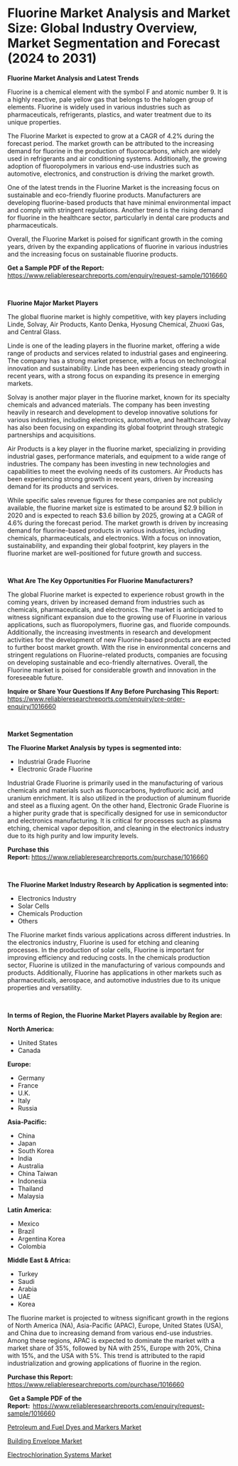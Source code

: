 <p><h1>Fluorine Market Analysis and Market Size: Global Industry Overview, Market Segmentation and Forecast (2024 to 2031)</h1></p><p><strong>Fluorine Market Analysis and Latest Trends</strong></p>
<p><p>Fluorine is a chemical element with the symbol F and atomic number 9. It is a highly reactive, pale yellow gas that belongs to the halogen group of elements. Fluorine is widely used in various industries such as pharmaceuticals, refrigerants, plastics, and water treatment due to its unique properties.</p><p>The Fluorine Market is expected to grow at a CAGR of 4.2% during the forecast period. The market growth can be attributed to the increasing demand for fluorine in the production of fluorocarbons, which are widely used in refrigerants and air conditioning systems. Additionally, the growing adoption of fluoropolymers in various end-use industries such as automotive, electronics, and construction is driving the market growth.</p><p>One of the latest trends in the Fluorine Market is the increasing focus on sustainable and eco-friendly fluorine products. Manufacturers are developing fluorine-based products that have minimal environmental impact and comply with stringent regulations. Another trend is the rising demand for fluorine in the healthcare sector, particularly in dental care products and pharmaceuticals.</p><p>Overall, the Fluorine Market is poised for significant growth in the coming years, driven by the expanding applications of fluorine in various industries and the increasing focus on sustainable fluorine products.</p></p>
<p><strong>Get a Sample PDF of the Report:&nbsp;</strong> <a href="https://www.reliableresearchreports.com/enquiry/request-sample/1016660">https://www.reliableresearchreports.com/enquiry/request-sample/1016660</a></p>
<p>&nbsp;</p>
<p><strong>Fluorine Major Market Players</strong></p>
<p><p>The global fluorine market is highly competitive, with key players including Linde, Solvay, Air Products, Kanto Denka, Hyosung Chemical, Zhuoxi Gas, and Central Glass. </p><p>Linde is one of the leading players in the fluorine market, offering a wide range of products and services related to industrial gases and engineering. The company has a strong market presence, with a focus on technological innovation and sustainability. Linde has been experiencing steady growth in recent years, with a strong focus on expanding its presence in emerging markets.</p><p>Solvay is another major player in the fluorine market, known for its specialty chemicals and advanced materials. The company has been investing heavily in research and development to develop innovative solutions for various industries, including electronics, automotive, and healthcare. Solvay has also been focusing on expanding its global footprint through strategic partnerships and acquisitions.</p><p>Air Products is a key player in the fluorine market, specializing in providing industrial gases, performance materials, and equipment to a wide range of industries. The company has been investing in new technologies and capabilities to meet the evolving needs of its customers. Air Products has been experiencing strong growth in recent years, driven by increasing demand for its products and services.</p><p>While specific sales revenue figures for these companies are not publicly available, the fluorine market size is estimated to be around $2.9 billion in 2020 and is expected to reach $3.6 billion by 2025, growing at a CAGR of 4.6% during the forecast period. The market growth is driven by increasing demand for fluorine-based products in various industries, including chemicals, pharmaceuticals, and electronics. With a focus on innovation, sustainability, and expanding their global footprint, key players in the fluorine market are well-positioned for future growth and success.</p></p>
<p>&nbsp;</p>
<p><strong>What Are The Key Opportunities For Fluorine Manufacturers?</strong></p>
<p><p>The global Fluorine market is expected to experience robust growth in the coming years, driven by increased demand from industries such as chemicals, pharmaceuticals, and electronics. The market is anticipated to witness significant expansion due to the growing use of Fluorine in various applications, such as fluoropolymers, fluorine gas, and fluoride compounds. Additionally, the increasing investments in research and development activities for the development of new Fluorine-based products are expected to further boost market growth. With the rise in environmental concerns and stringent regulations on Fluorine-related products, companies are focusing on developing sustainable and eco-friendly alternatives. Overall, the Fluorine market is poised for considerable growth and innovation in the foreseeable future.</p></p>
<p><strong>Inquire or Share Your Questions If Any Before Purchasing This Report:</strong> <a href="https://www.reliableresearchreports.com/enquiry/pre-order-enquiry/1016660">https://www.reliableresearchreports.com/enquiry/pre-order-enquiry/1016660</a></p>
<p>&nbsp;</p>
<p><strong>Market Segmentation</strong></p>
<p><strong>The Fluorine Market Analysis by types is segmented into:</strong></p>
<p><ul><li>Industrial Grade Fluorine</li><li>Electronic Grade Fluorine</li></ul></p>
<p><p>Industrial Grade Fluorine is primarily used in the manufacturing of various chemicals and materials such as fluorocarbons, hydrofluoric acid, and uranium enrichment. It is also utilized in the production of aluminum fluoride and steel as a fluxing agent. On the other hand, Electronic Grade Fluorine is a higher purity grade that is specifically designed for use in semiconductor and electronics manufacturing. It is critical for processes such as plasma etching, chemical vapor deposition, and cleaning in the electronics industry due to its high purity and low impurity levels.</p></p>
<p><strong>Purchase this Report:&nbsp;</strong><a href="https://www.reliableresearchreports.com/purchase/1016660">https://www.reliableresearchreports.com/purchase/1016660</a></p>
<p>&nbsp;</p>
<p><strong>The Fluorine Market Industry Research by Application is segmented into:</strong></p>
<p><ul><li>Electronics Industry</li><li>Solar Cells</li><li>Chemicals Production</li><li>Others</li></ul></p>
<p><p>The Fluorine market finds various applications across different industries. In the electronics industry, Fluorine is used for etching and cleaning processes. In the production of solar cells, Fluorine is important for improving efficiency and reducing costs. In the chemicals production sector, Fluorine is utilized in the manufacturing of various compounds and products. Additionally, Fluorine has applications in other markets such as pharmaceuticals, aerospace, and automotive industries due to its unique properties and versatility.</p></p>
<p>&nbsp;</p>
<p><strong>In terms of Region, the Fluorine Market Players available by Region are:</strong></p>
<p>
    <p> <strong> North America: </strong>
        <ul>
            <li>United States</li>
            <li>Canada</li>
        </ul>
        </p> 
    <p> <strong> Europe: </strong>
        <ul>
            <li>Germany</li>
            <li>France</li>
            <li>U.K.</li>
            <li>Italy</li>
            <li>Russia</li>
        </ul>
        </p> 
    <p> <strong> Asia-Pacific: </strong>
        <ul>
            <li>China</li>
            <li>Japan</li>
            <li>South Korea</li>
            <li>India</li>
            <li>Australia</li>
            <li>China Taiwan</li>
            <li>Indonesia</li>
            <li>Thailand</li>
            <li>Malaysia</li>
        </ul>
        </p> 
    <p> <strong> Latin America: </strong>
        <ul>
            <li>Mexico</li>
            <li>Brazil</li>
            <li>Argentina Korea</li>
            <li>Colombia</li>
        </ul>
        </p> 
    <p> <strong> Middle East & Africa: </strong>
        <ul>
            <li>Turkey</li>
            <li>Saudi</li>
            <li>Arabia</li>
            <li>UAE</li>
            <li>Korea</li>
        </ul>
    </p>
    </p>
<p><p>The fluorine market is projected to witness significant growth in the regions of North America (NA), Asia-Pacific (APAC), Europe, United States (USA), and China due to increasing demand from various end-use industries. Among these regions, APAC is expected to dominate the market with a market share of 35%, followed by NA with 25%, Europe with 20%, China with 15%, and the USA with 5%. This trend is attributed to the rapid industrialization and growing applications of fluorine in the region.</p></p>
<p><strong>Purchase this Report: </strong><a href="https://www.reliableresearchreports.com/purchase/1016660">https://www.reliableresearchreports.com/purchase/1016660</a></p>
<p>&nbsp;<strong>Get a Sample PDF of the Report:&nbsp;&nbsp;</strong><a href="https://www.reliableresearchreports.com/enquiry/request-sample/1016660">https://www.reliableresearchreports.com/enquiry/request-sample/1016660</a></p>
<p><strong></strong></p>
<p><p><a href="https://github.com/globismark/Market-Research-Report-List-2/blob/main/petroleum-and-fuel-dyes-and-markers-market.md">Petroleum and Fuel Dyes and Markers Market</a></p><p><a href="https://github.com/timeliteaut/Market-Research-Report-List-1/blob/main/building-envelope-market.md">Building Envelope Market</a></p><p><a href="https://github.com/bobicer/Market-Research-Report-List-2/blob/main/electrochlorination-systems-market.md">Electrochlorination Systems Market</a></p></p>